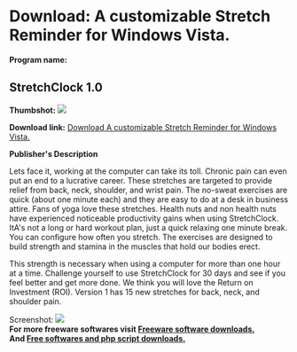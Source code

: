 # Download: A customizable Stretch Reminder for Windows Vista.

**Program name:**

## StretchClock 1.0

  
**Thumbshot:** ![](http://www.freewarefiles.com/screenshot/stretchclock.jpg)   
  
**Download link:** [Download A customizable Stretch Reminder for Windows Vista.](http://freesoftwares.boysofts.com/StretchClock_program_45690.html)  
  


**Publisher's Description**  
  


Lets face it, working at the computer can take its toll. Chronic pain can even put an end to a lucrative career. These stretches are targeted to provide relief from back, neck, shoulder, and wrist pain. The no-sweat exercises are quick (about one minute each) and they are easy to do at a desk in business attire. Fans of yoga love these stretches. Health nuts and non health nuts have experienced noticeable productivity gains when using StretchClock. ItA's not a long or hard workout plan, just a quick relaxing one minute break. You can configure how often you stretch. The exercises are designed to build strength and stamina in the muscles that hold our bodies erect. 

This strength is necessary when using a computer for more than one hour at a time. Challenge yourself to use StretchClock for 30 days and see if you feel better and get more done. We think you will love the Return on Investment (ROI). Version 1 has 15 new stretches for back, neck, and shoulder pain.

  
  
Screenshot: ![](http://www.freewarefiles.com/screenshot/stretchclock.jpg)   
**For more freeware softwares visit [Freeware software downloads.](http://freesoftwares.boysofts.com/)**   
**And [Free softwares and php script downloads.](http://www.boysofts.com/)**

